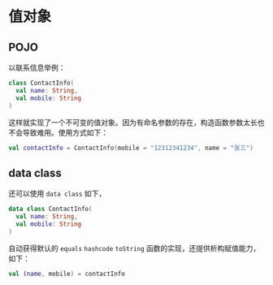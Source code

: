 # 值对象

## POJO

以联系信息举例：

```kotlin
class ContactInfo(
  val name: String,
  val mobile: String
)
```

这样就实现了一个不可变的值对象。因为有命名参数的存在，构造函数参数太长也不会导致难用。使用方式如下：

```kotlin
val contactInfo = ContactInfo(mobile = "12312341234", name = "张三")
```

## data class

还可以使用 `data class` 如下，

```kotlin
data class ContactInfo(
  val name: String,
  val mobile: String
)
```

自动获得默认的 `equals` `hashcode` `toString` 函数的实现，还提供析构赋值能力，如下：

```kotlin
val (name, mobile) = contactInfo
```

